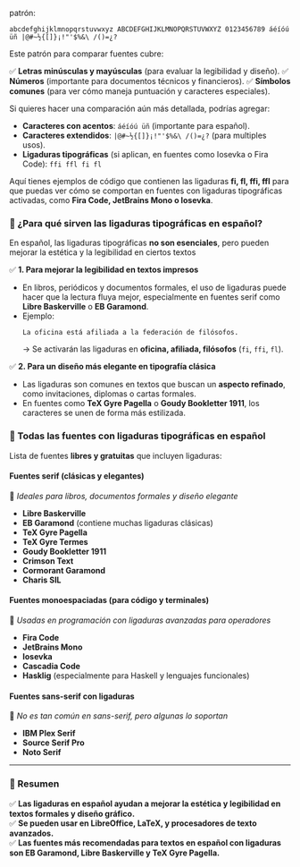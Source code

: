 
patrón:

```
abcdefghijklmnopqrstuvwxyz ABCDEFGHIJKLMNOPQRSTUVWXYZ 0123456789 áéíóú üñ |@#~½{[]}¡!"'$%&\ /()=¿? 
```

Este patrón para comparar fuentes cubre:

✅ **Letras minúsculas y mayúsculas** (para evaluar la legibilidad y diseño).
✅ **Números** (importante para documentos técnicos y financieros).
✅ **Símbolos comunes** (para ver cómo maneja puntuación y caracteres especiales).

Si quieres hacer una comparación aún más detallada, podrías agregar:
- **Caracteres con acentos**: `áéíóú üñ` (importante para español).
- **Caracteres extendidos**: `|@#~½{[]}¡!"'$%&\ /()=¿?` (para multiples usos).
- **Ligaduras tipográficas** (si aplican, en fuentes como Iosevka o Fira Code): `ffi ffl fi fl`



Aquí tienes ejemplos de código que contienen las ligaduras **fi, fl, ffi, ffl** para que puedas ver cómo se comportan en fuentes con ligaduras tipográficas activadas, como **Fira Code, JetBrains Mono o Iosevka**.


### **📌 ¿Para qué sirven las ligaduras tipográficas en español?**  

En español, las ligaduras tipográficas **no son esenciales**, pero pueden mejorar la estética y la legibilidad en ciertos textos

✅ **1. Para mejorar la legibilidad en textos impresos**  
   - En libros, periódicos y documentos formales, el uso de ligaduras puede hacer que la lectura fluya mejor, especialmente en fuentes serif como **Libre Baskerville** o **EB Garamond**.  
   - Ejemplo:  
     ```
     La oficina está afiliada a la federación de filósofos.
     ```
     → Se activarán las ligaduras en **oficina, afiliada, filósofos** (`fi`, `ffi`, `fl`).  

✅ **2. Para un diseño más elegante en tipografía clásica**  
   - Las ligaduras son comunes en textos que buscan un **aspecto refinado**, como invitaciones, diplomas o cartas formales.  
   - En fuentes como **TeX Gyre Pagella** o **Goudy Bookletter 1911**, los caracteres se unen de forma más estilizada.  

### **📌 Todas las fuentes con ligaduras tipográficas en español**  

Lista de fuentes **libres y gratuitas** que incluyen ligaduras:  

#### **Fuentes serif (clásicas y elegantes)**  
📌 *Ideales para libros, documentos formales y diseño elegante*  
- **Libre Baskerville**  
- **EB Garamond** (contiene muchas ligaduras clásicas)  
- **TeX Gyre Pagella**  
- **TeX Gyre Termes**  
- **Goudy Bookletter 1911**  
- **Crimson Text**  
- **Cormorant Garamond**  
- **Charis SIL**  

#### **Fuentes monoespaciadas (para código y terminales)**  
📌 *Usadas en programación con ligaduras avanzadas para operadores*  
- **Fira Code**  
- **JetBrains Mono**  
- **Iosevka**  
- **Cascadia Code**  
- **Hasklig** (especialmente para Haskell y lenguajes funcionales)  

#### **Fuentes sans-serif con ligaduras**  
📌 *No es tan común en sans-serif, pero algunas lo soportan*  
- **IBM Plex Serif**  
- **Source Serif Pro**  
- **Noto Serif**  

---

### **📌 Resumen**
✅ **Las ligaduras en español ayudan a mejorar la estética y legibilidad en textos formales y diseño gráfico.**  
✅ **Se pueden usar en LibreOffice, LaTeX, y procesadores de texto avanzados.**  
✅ **Las fuentes más recomendadas para textos en español con ligaduras son EB Garamond, Libre Baskerville y TeX Gyre Pagella.**  
